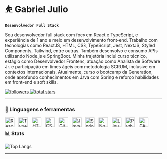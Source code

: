 # ⛹️ Gabriel Julio

**`Desenvolvedor Full Stack`**

Sou desenvolvedor full stack com foco em React e TypeScript, e experiência de 1 ano e meio em desenvolvimento front-end. Trabalho com tecnologias como ReactJS, HTML, CSS, TypeScript, Jest, NextJS, Styled Components, Tailwind, entre outras. Também desenvolvo e consumo APIs utilizando Node.js e SpringBoot.
Minha trajetória inclui curso técnico, estágio como Desenvolvedor Frontend, atuação como Analista de Software Jr. e participação em times ágeis com metodologia SCRUM, inclusive em contextos internacionais. Atualmente, curso o bootcamp da Generation, onde aprofundo conhecimentos em Java com Spring e reforço habilidades em front-end e soft skills.

<p align="left"> 
    <a href="https://github.com/GabsJJ?tab=followers">
        <img alt="followers" title="Me siga no Github" src="https://custom-icon-badges.demolab.com/github/followers/GabsJJ?color=236ad3&labelColor=1155ba&style=for-the-badge&logo=person-add&label=Follow&logoColor=white"/>
    </a>
    <a href="https://github.com/GabsJJ?tab=repositories&sort=stargazers">
        <img alt="total stars" title="Estrelas no GitHub" src="https://custom-icon-badges.demolab.com/github/stars/GabsJJ?color=55960c&style=for-the-badge&labelColor=488207&logo=star"/>
    </a>
</p>

---

### 🧰 Linguagens e ferramentas

<img align="left" alt="React" width="30px" style="padding-right:10px;" src="https://cdn.jsdelivr.net/gh/devicons/devicon/icons/react/react-original.svg" />
<img align="left" alt="TypeScript" width="30px" style="padding-right:10px;" src="https://cdn.jsdelivr.net/gh/devicons/devicon/icons/typescript/typescript-plain.svg" />
<img align="left" alt="HTML" width="30px" style="padding-right:10px;" src="https://cdn.jsdelivr.net/gh/devicons/devicon/icons/html5/html5-plain.svg" />
<img align="left" alt="CSS" width="30px" style="padding-right:10px;" src="https://cdn.jsdelivr.net/gh/devicons/devicon/icons/css3/css3-plain.svg" />
<img align="left" alt="Git" width="30px" style="padding-right:10px;" src="https://cdn.jsdelivr.net/gh/devicons/devicon/icons/git/git-original.svg" />
<img align="left" alt="Java" width="30px" style="padding-right:10px;" src="https://cdn.jsdelivr.net/gh/devicons/devicon/icons/java/java-original.svg"/>
<img align="left" alt="Spring" width="30px" style="padding-right:10px;" src="https://cdn.jsdelivr.net/gh/devicons/devicon/icons/spring/spring-original.svg" />
<img align="left" alt="NodeJS" width="30px" style="padding-right:10px;" src="https://cdn.jsdelivr.net/gh/devicons/devicon/icons/nodejs/nodejs-original.svg" />
<img align="left" alt="Linux" width="30px" style="padding-right:10px;" src="https://cdn.jsdelivr.net/gh/devicons/devicon/icons/linux/linux-original.svg" />
<img align="left" alt="Python" width="30px" style="padding-right:10px;" src="https://cdn.jsdelivr.net/gh/devicons/devicon/icons/python/python-plain.svg" />
<img align="left" alt="C#" width="30px" style="padding-right:10px;" src="https://cdn.jsdelivr.net/gh/devicons/devicon@latest/icons/csharp/csharp-original.svg" />

<br/>

### 📊 Stats

![Top Langs](https://github-readme-stats.vercel.app/api/top-langs/?username=GabsJJ&layout=compact&theme=dark&locale=pt-br)

---
[website]: https://gabsjj.github.io/projeto_portifolio/
[linkedin]: https://www.linkedin.com/in/gabriel-julio-2b9001190/